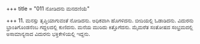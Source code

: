 +++
title = "011 ನೋಡಿದನು ಮನದಣಿಯೆ"

+++
11. ಮನಸ್ಸು ತೃಪ್ತಿಯಾಗುವಂತೆ ನೋಡಿದನು. ಅಧಿಕವಾಗಿ ಹೊಗಳಿದನು. ಬೀದಿಯಲ್ಲಿ ಓಡಾಡಿದನು. ವಿದುರನು ಭ್ರಾಂತಿಗೊಂಡನೆಂಬ ಗದ್ದಲದಲ್ಲಿ ಕುಣಿದನು. ಮನೆಯ ಮುರಿದು ಕಿತ್ತೊಗೆದನು. ಮೈಮರೆತ ಸಂತೋಷದ ಸಂಭ್ರಮದಲ್ಲಿ  ಅಸಾಮಾನ್ಯನಾದ ವಿದುರನು ಭಕ್ತಿಕೇಳಿಯಲ್ಲಿ ಇದ್ದನು.